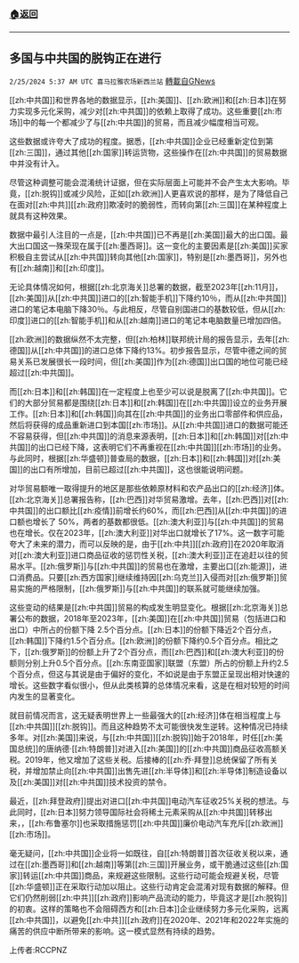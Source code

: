 ###  [:house:返回](README.md)
---


## 多国与中共国的脱钩正在进行
`2/25/2024 5:37 AM UTC 喜马拉雅农场新西兰站` [轉載自GNews](https://gnews.org/articles/2339093)

[[zh:中共国]]和世界各地的数据显示，[[zh:美国]]、[[zh:欧洲]]和[[zh:日本]]在努力实现多元化采购，减少对[[zh:中共国]]的依赖上取得了成功。这些重要[[zh:市场]]中的每一个都减少了与[[zh:中共国]]的贸易，而且减少幅度相当可观。

这些数据或许夸大了成功的程度。据悉，[[zh:中共国]]企业已经重新定位到第[[zh:三国]]，通过其他[[zh:国家]]转运货物，这些操作在[[zh:中共国]]的贸易数据中并没有计入。

尽管这种调整可能会混淆统计证据，但在实际层面上可能并不会产生太大影响。毕竟，[[zh:脱钩]]或减少风险，正如[[zh:欧洲]]人更喜欢说的那样，是为了降低自己在面对[[zh:中共]][[zh:政府]]欺凌时的脆弱性，而转向第[[zh:三国]]在某种程度上就具有这种效果。

数据中最引人注目的一点是，[[zh:中共国]]已不再是[[zh:美国]]最大的出口国。最大出口国这一殊荣现在属于[[zh:墨西哥]]。这一变化的主要因素是[[zh:美国]]买家积极自主尝试从[[zh:中共国]]转向其他[[zh:国家]]，特别是[[zh:墨西哥]]，另外也有[[zh:越南]]和[[zh:印度]]。

无论具体情况如何，根据[[zh:北京海关]]总署的数据，截至2023年[[zh:11月]]，[[zh:美国]]从[[zh:中共国]]进口的[[zh:智能手机]]下降约10％，而从[[zh:中共国]]进口的笔记本电脑下降30％。与此相反，尽管自别国进口的基数较低，但从[[zh:印度]]进口的[[zh:智能手机]]和从[[zh:越南]]进口的笔记本电脑数量已增加四倍。

[[zh:欧洲]]的数据纵然不太完整，但[[zh:柏林]]联邦统计局的报告显示，去年[[zh:德国]]从[[zh:中共国]]的进口总体下降约13%。初步报告显示，尽管中德之间的贸易关系已发展很长一段时间，但[[zh:美国]]作为[[zh:德国]]出口国的地位可能已经超过[[zh:中共国]]。

而[[zh:日本]]和[[zh:韩国]]在一定程度上也至少可以说是脱离了[[zh:中共国]]。它们的大部分贸易都是围绕[[zh:日本]]和[[zh:韩国]]在[[zh:中共国]]设立的业务开展工作。[[zh:日本]]和[[zh:韩国]]向其在[[zh:中共国]]的业务出口零部件和供应品，然后将获得的成品重新进口到本国[[zh:市场]]。从[[zh:中共国]]进口的数据可能还不容易获得，但[[zh:中共国]]的消息来源表明，[[zh:日本]]和[[zh:韩国]]对[[zh:中共国]]的出口已经下降，这表明它们不再重视在[[zh:中共国]][[zh:市场]]的业务。与此同时，根据[[zh:华盛顿]]普查局的数据，[[zh:日本]]和[[zh:韩国]]对[[zh:美国]]的出口有所增加，目前已超过[[zh:中共国]]，这也很能说明问题。

对华贸易额唯一取得提升的地区是那些依赖原材料和农产品出口的[[zh:经济]]体。[[zh:北京海关]]总署报告称，[[zh:巴西]]对华贸易激增。去年，[[zh:巴西]]对[[zh:中共国]]的出口额比[[zh:疫情]]前增长约60%，而[[zh:巴西]]从[[zh:中共国]]的进口额也增长了 50%，两者的基数都很低。[[zh:澳大利亚]]与[[zh:中共国]]的贸易也在增长。仅在2023年，[[zh:澳大利亚]]对华出口就增长了17%。这一数字可能夸大了未来的潜力，而可以反映的是，由于[[zh:中共]][[zh:政府]]在2020年取消对[[zh:澳大利亚]]进口商品征收的惩罚性关税，[[zh:澳大利亚]]正在追赶以往的贸易水平。[[zh:俄罗斯]]与[[zh:中共国]]的贸易也在激增，主要出口[[zh:能源]]，进口消费品。只要[[zh:西方国家]]继续维持因[[zh:乌克兰]]入侵而对[[zh:俄罗斯]]贸易实施的严格限制，[[zh:俄罗斯]]与[[zh:中共国]]的联系就可能继续加强。

这些变动的结果是[[zh:中共国]]贸易的构成发生明显变化。根据[[zh:北京海关]]总署公布的数据，2018年至2023年，[[zh:美国]]在[[zh:中共国]]贸易（包括进口和出口）中所占的份额下降 2.5个百分点。[[zh:日本]]的份额下降近2个百分点，[[zh:韩国]]下降约1.5个百分点。[[zh:欧洲]]的份额下降约0.5个百分点。相比之下，[[zh:俄罗斯]]的份额上升了2个百分点，而[[zh:巴西]]和[[zh:澳大利亚]]的份额则分别上升0.5个百分点。[[zh:东南亚国家]]联盟（东盟）所占的份额上升约2.5个百分点，但这与其说是由于偏好的变化，不如说是由于东盟正呈现出相对快速的增长。这些数字看似很小，但从此类核算的总体情况来看，这是在相对较短的时间内发生的显著变化。

就目前情况而言，这无疑表明世界上一些最强大的[[zh:经济]]体在相当程度上与[[zh:中共国]][[zh:脱钩]]。而且这种趋势不太可能很快发生逆转。这种情况已持续多年。对[[zh:美国]]来说，与[[zh:中共国]][[zh:脱钩]]始于2018年，时任[[zh:美国总统]]的唐纳德·[[zh:特朗普]]对进入[[zh:美国]]的[[zh:中共国]]商品征收高额关税。2019年，他又增加了这些关税。后接棒的[[zh:乔·拜登]]总统保留了所有关税，并增加禁止向[[zh:中共国]]出售先进[[zh:半导体]]和[[zh:半导体]]制造设备以及[[zh:美国]]对[[zh:中共国]]技术投资的禁令。

最近，[[zh:拜登政府]]提出对进口[[zh:中共国]]电动汽车征收25%关税的想法。与此同时，[[zh:日本]]努力领导国际社会将稀土元素采购从[[zh:中共国]]转移出来，，[[zh:布鲁塞尔]]也采取措施惩罚[[zh:中共国]]廉价电动汽车充斥[[zh:欧洲]][[zh:市场]]。

毫无疑问，[[zh:中共国]]企业将一如既往，自[[zh:特朗普]]首次征收关税以来，通过在[[zh:墨西哥]]和[[zh:越南]]等第[[zh:三国]]开展业务，或干脆通过这些[[zh:国家]]转运[[zh:中共国]]商品，来规避这些限制。这些行动可能会规避关税，尽管[[zh:华盛顿]]正在采取行动加以阻止。这些行动肯定会混淆对现有数据的解释。但它们仍然削弱[[zh:中共]][[zh:政府]]影响产品流动的能力，毕竟这才是[[zh:脱钩]]的初衷。这样的策略也不会阻碍西方和[[zh:日本]]企业继续努力多元化采购，远离[[zh:中共国]]，以避免[[zh:中共]][[zh:政府]]在2020年、2021年和2022年实施的痛苦的供应中断所带来的影响。这一模式显然有持续的趋势。


上传者:RCCPNZ
